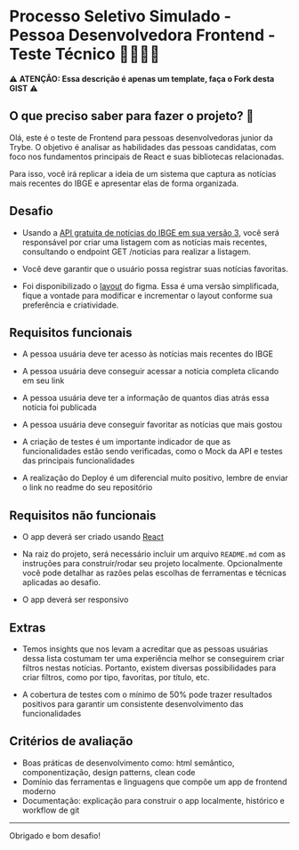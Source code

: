 # Processo Seletivo Simulado - Pessoa Desenvolvedora Frontend - Teste Técnico 👩‍💻👨‍💻


⚠️  **ATENÇÃO: Essa descrição é apenas um template, faça o Fork desta GIST** ⚠️ 
 
## O que preciso saber para fazer o projeto? 🤔

Olá, este é o teste de Frontend para pessoas desenvolvedoras junior da Trybe. O objetivo é analisar as habilidades das pessoas candidatas, com foco nos fundamentos principais de React e suas bibliotecas relacionadas.

Para isso, você irá replicar a ideia de um sistema que captura as notícias mais recentes do IBGE e apresentar elas de forma organizada.

## Desafio

- Usando a [API gratuita de notícias do IBGE em sua versão 3](https://servicodados.ibge.gov.br/api/v3/noticias/?qtd=100), você será responsável por criar uma listagem com as notícias mais recentes, consultando o endpoint GET /noticias para realizar a listagem.

- Você deve garantir que o usuário possa registrar suas notícias favoritas.

- Foi disponibilizado o [layout](https://www.figma.com/file/KAzG24r3c9QCowMCi1LgTl/News-Website-UI-and-Presentation-for-Opportunists-(Community)?type=design&node-id=0%3A1&mode=design&t=DTXcku32oJLZDG1o-1) do figma. Essa é uma versão simplificada, fique a vontade para modificar e incrementar o layout conforme sua preferência e criatividade.

## Requisitos funcionais

- A pessoa usuária deve ter acesso às notícias mais recentes do IBGE

- A pessoa usuária deve conseguir acessar a notícia completa clicando em seu link

- A pessoa usuária deve ter a informação de quantos dias atrás essa notícia foi publicada

- A pessoa usuária deve conseguir favoritar as notícias que mais gostou

- A criação de testes é um importante indicador de que as funcionalidades estão sendo verificadas, como o Mock da API e testes das principais funcionalidades

- A realização do Deploy é um diferencial muito positivo, lembre de enviar o link no readme do seu repositório

## Requisitos não funcionais

- O app deverá ser criado usando [React](https://reactjs.org/)

- Na raiz do projeto, será necessário incluir um arquivo `README.md` com as instruções para construir/rodar seu projeto localmente. Opcionalmente você pode detalhar as razões pelas escolhas de ferramentas e técnicas aplicadas ao desafio.

- O app deverá ser responsivo

## Extras

- Temos insights que nos levam a acreditar que as pessoas usuárias dessa lista costumam ter uma experiência melhor se conseguirem criar filtros nestas notícias. Portanto, existem diversas possibilidades para criar filtros, como por tipo, favoritas, por título, etc.

- A cobertura de testes com o mínimo de 50% pode trazer resultados positivos para garantir um consistente desenvolvimento das funcionalidades

## Critérios de avaliação

- Boas práticas de desenvolvimento como: html semântico, componentização, design patterns, clean code
- Domínio das ferramentas e linguagens que compõe um app de frontend moderno
- Documentação: explicação para construir o app localmente, histórico e workflow de git

---
Obrigado e bom desafio!